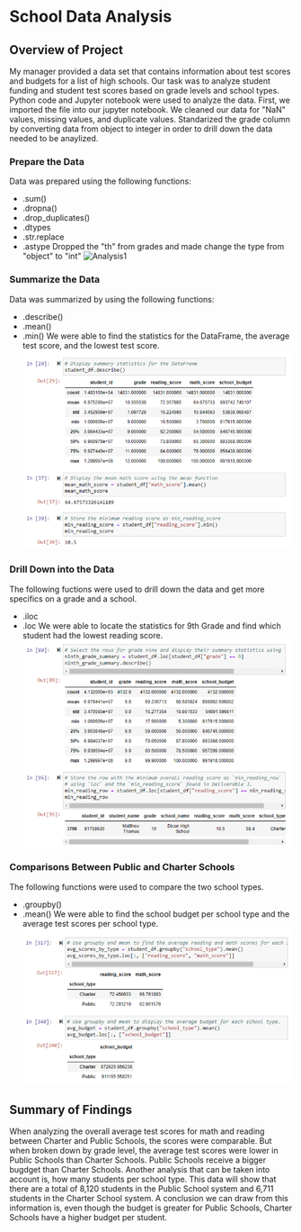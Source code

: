# School Data Analysis
## Overview of Project
My manager provided a data set that contains information about test scores and budgets for a list of high schools. Our task was to analyze student funding and student test scores based on grade levels and school types. Python code and Jupyter notebook were used to analyze the data. First, we imported the file into our jupyter notebook. We cleaned our data for "NaN" values, missing values, and duplicate values. Standarized the grade column by converting data from object to integer in order to drill down the data needed to be anaylized. 
### Prepare the Data
Data was prepared using the following functions:
- .sum()
- .dropna()
- .drop_duplicates()
- .dtypes
- .str.replace
- .astype
Dropped the "th" from grades and made change the type from "object" to "int"
![Analysis1](Ananlysis1.png)

### Summarize the Data
Data was summarized by using the following functions: 
- .describe()
- .mean()
- .min()
We were able to find the statistics for the DataFrame, the average test score, and the lowest test score.
![Analysis2](Analysis2.png)

### Drill Down into the Data
The following fuctions were used to drill down the data and get more specifics on a grade and a school.
- .iloc
- .loc
We were able to locate the statistics for 9th Grade and find which student had the lowest reading score.
![Analysis3](Analysis3.png)

### Comparisons Between Public and Charter Schools
The following functions were used to compare the two school types.
- .groupby()
- .mean()
We were able to find the school budget per school type and the average test scores per school type.
![Analysis4](Analysis4.png)

## Summary of Findings
When analyzing the overall average test scores for math and reading between Charter and Public Schools, the scores were comparable. But when broken down by grade level, the average test scores were lower in Public Schools than Charter Schools. Public Schools receive a bigger bugdget than Charter Schools. Another analysis that can be taken into account is, how many students per school type. This data will show that there are a total of 8,120 students in the Public School system and 6,711 students in the Charter School system. A conclusion we can draw from this information is, even though the budget is greater for Public Schools, Charter Schools have a higher budget per student.
